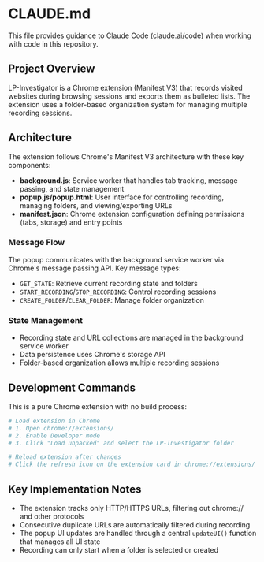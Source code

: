 # CLAUDE.md

This file provides guidance to Claude Code (claude.ai/code) when working with code in this repository.

## Project Overview

LP-Investigator is a Chrome extension (Manifest V3) that records visited websites during browsing sessions and exports them as bulleted lists. The extension uses a folder-based organization system for managing multiple recording sessions.

## Architecture

The extension follows Chrome's Manifest V3 architecture with these key components:

- **background.js**: Service worker that handles tab tracking, message passing, and state management
- **popup.js/popup.html**: User interface for controlling recording, managing folders, and viewing/exporting URLs
- **manifest.json**: Chrome extension configuration defining permissions (tabs, storage) and entry points

### Message Flow
The popup communicates with the background service worker via Chrome's message passing API. Key message types:
- `GET_STATE`: Retrieve current recording state and folders
- `START_RECORDING`/`STOP_RECORDING`: Control recording sessions
- `CREATE_FOLDER`/`CLEAR_FOLDER`: Manage folder organization

### State Management
- Recording state and URL collections are managed in the background service worker
- Data persistence uses Chrome's storage API
- Folder-based organization allows multiple recording sessions

## Development Commands

This is a pure Chrome extension with no build process:

```bash
# Load extension in Chrome
# 1. Open chrome://extensions/
# 2. Enable Developer mode
# 3. Click "Load unpacked" and select the LP-Investigator folder

# Reload extension after changes
# Click the refresh icon on the extension card in chrome://extensions/
```

## Key Implementation Notes

- The extension tracks only HTTP/HTTPS URLs, filtering out chrome:// and other protocols
- Consecutive duplicate URLs are automatically filtered during recording
- The popup UI updates are handled through a central `updateUI()` function that manages all UI state
- Recording can only start when a folder is selected or created